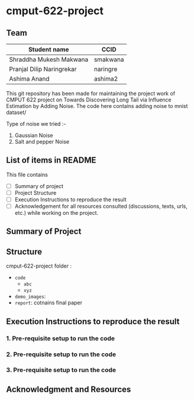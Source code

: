 # cmput-622-project

## Team
|Student name| CCID |
|------------|------|
|Shraddha Mukesh Makwana     |    smakwana  |
|Pranjal Dilip Naringrekar   |    naringre  |
|Ashima Anand                |    ashima2  |


This git repository has been made for maintaining the project work of CMPUT 622 project on Towards Discovering Long Tail via Influence
Estimation by Adding Noise. The code here contains adding noise to mnist dataset/

Type of noise we tried :-
1. Gaussian Noise
2. Salt and pepper Noise


## List of items in README
This file contains
- [ ] Summary of project
- [ ] Project Structure
- [ ] Execution Instructions to reproduce the result 
- [ ] Acknowledgement for all resources consulted (discussions, texts, urls, etc.) while working on the project. 

## Summary of Project

## Structure
cmput-622-project folder :

- `code` 
    - `abc`
    - `xyz`
- `demo_images`: 
- `report`: cotnains final paper

## Execution Instructions to reproduce the result

### 1. Pre-requisite setup to run the code

### 2. Pre-requisite setup to run the code

### 3. Pre-requisite setup to run the code


## Acknowledgment and Resources



